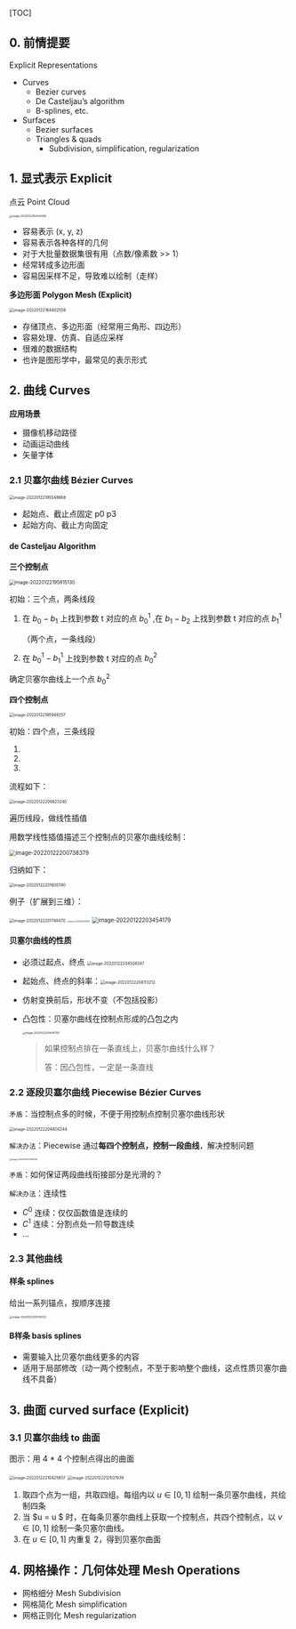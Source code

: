[TOC]





## 0. 前情提要

 Explicit Representations

+ Curves 
  + Bezier curves 
  + De Casteljau’s algorithm
  + B-splines, etc. 
+ Surfaces
  + Bezier surfaces
  + Triangles & quads
    + Subdivision, simplification, regularization



## 1. 显式表示 Explicit

点云 Point Cloud

<img src="https://www.qiniu.cregskin.com/202201221642447.png" alt="image-20220122164204416" style="zoom:33%;" />

+ 容易表示 (x, y, z)
+ 容易表示各种各样的几何
+ 对于大批量数据集很有用（点数/像素数 >> 1）
+ 经常转成多边形面
+ 容易因采样不足，导致难以绘制（走样）



**多边形面 Polygon Mesh (Explicit)**

<img src="https://www.qiniu.cregskin.com/202201221644584.png" alt="image-20220122164402559" style="zoom:50%;" />



+ 存储顶点、多边形面（经常用三角形、四边形）
+ 容易处理、仿真、自适应采样
+ 很难的数据结构
+ 也许是图形学中，最常见的表示形式





## 2. 曲线 Curves

**应用场景**

+ 摄像机移动路径
+ 动画运动曲线
+ 矢量字体



### 2.1 贝塞尔曲线 Bézier Curves

<img src="https://www.qiniu.cregskin.com/202201221955747.png" alt="image-20220122195548668" style="zoom:50%;" />

+ 起始点、截止点固定 p0 p3
+ 起始方向、截止方向固定



#### de Casteljau Algorithm

**三个控制点**

<img src="https://www.qiniu.cregskin.com/202201221958157.png" alt="image-20220122195815130" style="zoom:60%;" />

初始：三个点，两条线段

1. 在 $b_0-b_1$ 上找到参数 t 对应的点 $b_{0}^{1}$ ,在 $b_1-b_2$ 上找到参数 t 对应的点 $b_{1}^{1}$

   （两个点，一条线段）

2. 在 $b_{0}^{1} - b_{1}^{1}$ 上找到参数 t 对应的点 $b_{0}^{2}$

确定贝塞尔曲线上一个点 $b_{0}^{2}$



**四个控制点**

<img src="https://www.qiniu.cregskin.com/202201221959285.png" alt="image-20220122195949257" style="zoom:50%;" />

初始：四个点，三条线段

1.  
2.  
3. 



流程如下：

<img src="https://www.qiniu.cregskin.com/202201222006277.png" alt="image-20220122200623240" style="zoom:50%;" />

遍历线段，做线性插值



用数学线性插值描述三个控制点的贝塞尔曲线绘制：

<img src="https://www.qiniu.cregskin.com/202201222007416.png" alt="image-20220122200738379" style="zoom:70%;" />

归纳如下：

<img src="https://www.qiniu.cregskin.com/202201222016767.png" alt="image-20220122201600740" style="zoom:50%;" />



例子（扩展到三维）：

<img src="https://www.qiniu.cregskin.com/202201222017497.png" alt="image-20220122201748470" style="zoom:50%;" />

<img src="https://www.qiniu.cregskin.com/202201231013387.png" alt="image-20220123101338330" style="zoom: 20%;" />



<img src="https://www.qiniu.cregskin.com/202201222034202.png" alt="image-20220122203454179" style="zoom: 70%;" />



#### 贝塞尔曲线的性质

+ 必须过起点、终点 <img src="https://www.qiniu.cregskin.com/202201222045376.png" alt="image-20220122204508347" style="zoom: 50%;" />

+ 起始点、终点的斜率：<img src="https://www.qiniu.cregskin.com/202201222041255.png" alt="image-20220122204113212" style="zoom:50%;" />

+ 仿射变换前后，形状不变（不包括投影）

+ 凸包性：贝塞尔曲线在控制点形成的凸包之内

  <img src="https://www.qiniu.cregskin.com/202201222044828.png" alt="image-20220122204441797" style="zoom:33%;" />

  > 如果控制点排在一条直线上，贝塞尔曲线什么样？
  >
  > 答：因凸包性，一定是一条直线



### 2.2 逐段贝塞尔曲线 Piecewise Bézier Curves

`矛盾`：当控制点多的时候，不便于用控制点控制贝塞尔曲线形状

<img src="https://www.qiniu.cregskin.com/202201222048274.png" alt="image-20220122204804244" style="zoom:50%;" />

`解决办法`：Piecewise 通过**每四个控制点，控制一段曲线**，解决控制问题

<img src="https://www.qiniu.cregskin.com/202201222051196.png" alt="image-20220122205139136" style="zoom: 25%;" />



`矛盾`：如何保证两段曲线衔接部分是光滑的？

`解决办法`：连续性

+ $C^0$ 连续：仅仅函数值是连续的
+ $C^1$ 连续：分割点处一阶导数连续
+ ...



### 2.3 其他曲线

#### 样条 splines

给出一系列锚点，按顺序连接

<img src="https://www.qiniu.cregskin.com/202201222057156.png" alt="image-20220122205749123" style="zoom: 33%;" />

#### B样条 basis splines

+ 需要输入比贝塞尔曲线更多的内容
+ 适用于局部修改（动一两个控制点，不至于影响整个曲线，这点性质贝塞尔曲线不具备）







## 3. 曲面 curved surface (Explicit)

### 3.1 贝塞尔曲线 to 曲面

图示：用 4 * 4 个控制点得出的曲面

<img src="https://www.qiniu.cregskin.com/202201222104689.png" alt="image-20220122210425657" style="zoom:50%;" />



<img src="https://www.qiniu.cregskin.com/202201222125978.png" alt="image-20220122212507939" style="zoom:50%;" />

1. 取四个点为一组，共取四组。每组内以 $u \in [0, 1]$ 绘制一条贝塞尔曲线，共绘制四条
2. 当 $u = u $ 时，在每条贝塞尔曲线上获取一个控制点，共四个控制点，以 $v \in [0, 1]$ 绘制一条贝塞尔曲线。
3. 在 $u \in [0, 1]$ 内重复 2，得到贝塞尔曲面





## 4. 网格操作：几何体处理 Mesh Operations

+ 网格细分 Mesh Subdivision
+ 网格简化 Mesh simplification
+ 网格正则化 Mesh regularization




